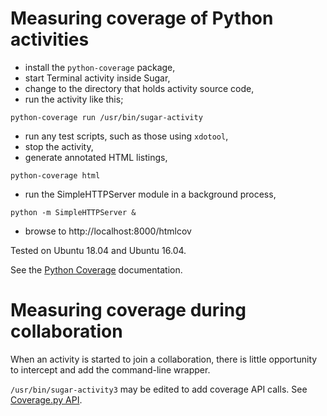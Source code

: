 Measuring coverage of Python activities
=======================================

* install the `python-coverage` package,
* start Terminal activity inside Sugar,
* change to the directory that holds activity source code,
* run the activity like this;

```
python-coverage run /usr/bin/sugar-activity
```

* run any test scripts, such as those using `xdotool`,
* stop the activity,
* generate annotated HTML listings,

```
python-coverage html
```

* run the SimpleHTTPServer module in a background process,

```
python -m SimpleHTTPServer &
```

* browse to http://localhost:8000/htmlcov

Tested on Ubuntu 18.04 and Ubuntu 16.04.

See the [Python Coverage](https://coverage.readthedocs.io) documentation.

Measuring coverage during collaboration
=======================================

When an activity is started to join a collaboration, there is little opportunity to intercept and add the command-line wrapper.

`/usr/bin/sugar-activity3` may be edited to add coverage API calls.  See [Coverage.py API](https://coverage.readthedocs.io/en/v4.5.x/api.html).
